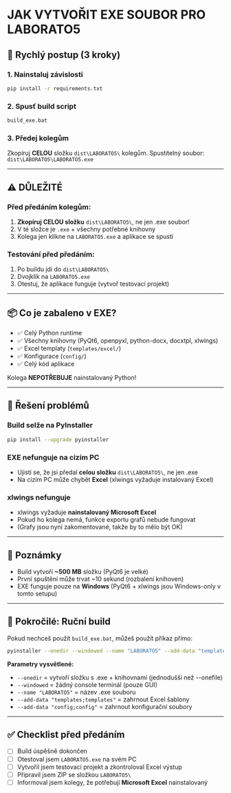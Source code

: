 # JAK VYTVOŘIT EXE SOUBOR PRO LABORATO5

## 🚀 Rychlý postup (3 kroky)

### 1. Nainstaluj závislosti
```bash
pip install -r requirements.txt
```

### 2. Spusť build script
```bash
build_exe.bat
```

### 3. Předej kolegům
Zkopíruj **CELOU** složku `dist\LABORATO5\` kolegům.
Spustitelný soubor: `dist\LABORATO5\LABORATO5.exe`

---

## ⚠️ DŮLEŽITÉ

### Před předáním kolegům:
1. **Zkopíruj CELOU složku** `dist\LABORATO5\`, ne jen .exe soubor!
2. V té složce je `.exe` + všechny potřebné knihovny
3. Kolega jen klikne na `LABORATO5.exe` a aplikace se spustí

### Testování před předáním:
1. Po buildu jdi do `dist\LABORATO5\`
2. Dvojklik na `LABORATO5.exe`
3. Otestuj, že aplikace funguje (vytvoř testovací projekt)

---

## 📦 Co je zabaleno v EXE?

- ✅ Celý Python runtime
- ✅ Všechny knihovny (PyQt6, openpyxl, python-docx, docxtpl, xlwings)
- ✅ Excel templaty (`templates/excel/`)
- ✅ Konfigurace (`config/`)
- ✅ Celý kód aplikace

Kolega **NEPOTŘEBUJE** nainstalovaný Python!

---

## 🐛 Řešení problémů

### Build selže na PyInstaller
```bash
pip install --upgrade pyinstaller
```

### EXE nefunguje na cizím PC
- Ujisti se, že jsi předal **celou složku** `dist\LABORATO5\`, ne jen .exe
- Na cizím PC může chybět **Excel** (xlwings vyžaduje instalovaný Excel)

### xlwings nefunguje
- xlwings vyžaduje **nainstalovaný Microsoft Excel**
- Pokud ho kolega nemá, funkce exportu grafů nebude fungovat
- (Grafy jsou nyní zakomentované, takže by to mělo být OK)

---

## 📝 Poznámky

- Build vytvoří **~500 MB** složku (PyQt6 je velké)
- První spuštění může trvat ~10 sekund (rozbalení knihoven)
- EXE funguje pouze na **Windows** (PyQt6 + xlwings jsou Windows-only v tomto setupu)

---

## 🔧 Pokročilé: Ruční build

Pokud nechceš použít `build_exe.bat`, můžeš použít příkaz přímo:

```bash
pyinstaller --onedir --windowed --name "LABORATO5" --add-data "templates;templates" --add-data "config;config" main.py
```

**Parametry vysvětlené:**
- `--onedir` = vytvoří složku s .exe + knihovnami (jednodušší než --onefile)
- `--windowed` = žádný console terminál (pouze GUI)
- `--name "LABORATO5"` = název .exe souboru
- `--add-data "templates;templates"` = zahrnout Excel šablony
- `--add-data "config;config"` = zahrnout konfigurační soubory

---

## ✅ Checklist před předáním

- [ ] Build úspěšně dokončen
- [ ] Otestoval jsem `LABORATO5.exe` na svém PC
- [ ] Vytvořil jsem testovací projekt a zkontroloval Excel výstup
- [ ] Připravil jsem ZIP se složkou `LABORATO5\`
- [ ] Informoval jsem kolegy, že potřebují **Microsoft Excel** nainstalovaný

